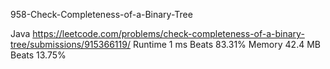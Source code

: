 958-Check-Completeness-of-a-Binary-Tree


Java
https://leetcode.com/problems/check-completeness-of-a-binary-tree/submissions/915366119/
Runtime
1 ms
Beats
83.31%
Memory
42.4 MB
Beats
13.75%
